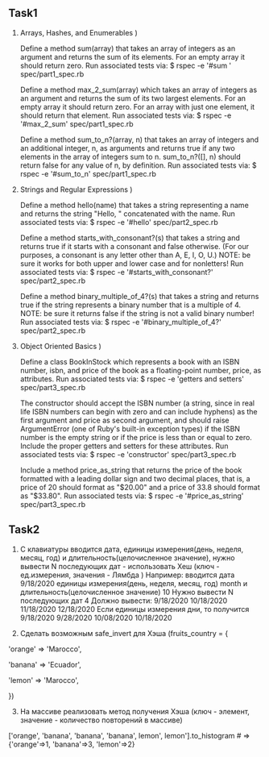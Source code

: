 ## Task1 ##
1. Arrays, Hashes, and Enumerables
)

    Define a method sum(array) that takes an array of integers as an argument and returns the sum of its elements. For an empty array it should return zero. Run associated tests via: $ rspec -e '#sum ' spec/part1_spec.rb

    Define a method max_2_sum(array) which takes an array of integers as an argument and returns the sum of its two largest elements. For an empty array it should return zero. For an array with just one element, it should return that element. Run associated tests via: $ rspec -e '#max_2_sum' spec/part1_spec.rb

    Define a method sum_to_n?(array, n) that takes an array of integers and an additional integer, n, as arguments and returns true if any two elements in the array of integers sum to n. sum_to_n?([], n) should return false for any value of n, by definition. Run associated tests via: $ rspec -e '#sum_to_n' spec/part1_spec.rb

2. Strings and Regular Expressions
)

    Define a method hello(name) that takes a string representing a name and returns the string "Hello, " concatenated with the name. Run associated tests via: $ rspec -e '#hello' spec/part2_spec.rb

    Define a method starts_with_consonant?(s) that takes a string and returns true if it starts with a consonant and false otherwise. (For our purposes, a consonant is any letter other than A, E, I, O, U.) NOTE: be sure it works for both upper and lower case and for nonletters! Run associated tests via: $ rspec -e '#starts_with_consonant?' spec/part2_spec.rb

    Define a method binary_multiple_of_4?(s) that takes a string and returns true if the string represents a binary number that is a multiple of 4. NOTE: be sure it returns false if the string is not a valid binary number! Run associated tests via: $ rspec -e '#binary_multiple_of_4?' spec/part2_spec.rb


3. Object Oriented Basics
)

    Define a class BookInStock which represents a book with an ISBN number, isbn, and price of the book as a floating-point number, price, as attributes. Run associated tests via: $ rspec -e 'getters and setters' spec/part3_spec.rb

    The constructor should accept the ISBN number (a string, since in real life ISBN numbers can begin with zero and can include hyphens) as the first argument and price as second argument, and should raise ArgumentError (one of Ruby's built-in exception types) if the ISBN number is the empty string or if the price is less than or equal to zero. Include the proper getters and setters for these attributes. Run associated tests via: $ rspec -e 'constructor' spec/part3_spec.rb

    Include a method price_as_string that returns the price of the book formatted with a leading dollar sign and two decimal places, that is, a price of 20 should format as "$20.00" and a price of 33.8 should format as "$33.80". Run associated tests via: $ rspec -e '#price_as_string' spec/part3_spec.rb


## Task2 ##
1. С клавиатуры вводится дата, единицы измерения(день, неделя, месяц, год) и длительность(целочисленное значение),
нужно вывести N последующих дат - использовать Хеш (ключ - ед.измерения, значения - Лямбда )
Например:
вводится дата                                 9/18/2020
единицы измерения(день, неделя, месяц, год)   month
и длительность(целочисленное значение)        10
Нужно вывести N последующих дат               4
Должно вывести:
9/18/2020 10/18/2020 11/18/2020 12/18/2020
Если единицы измерения дни, то получится
9/18/2020 9/28/2020 10/08/2020 10/18/2020

2. Сделать возможным safe_invert для Хэша (fruits_country = {

'orange' => 'Marocco',

'banana' => 'Ecuador',

'lemon' => 'Marocco',

})

3. На массиве реализовать метод получения Хэша (ключ - элемент, значение - количество повторений в массиве) 

['orange', 'banana', 'banana', 'banana', lemon', lemon'].to_histogram # => {'orange'=>1, 'banana'=>3, 'lemon'=>2}
